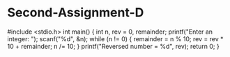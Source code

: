 # Second-Assignment-D
#include <stdio.h>
 int main()
 { int n, rev = 0, remainder; 
printf("Enter an integer: ");
 scanf("%d", &n);
 while (n != 0) {
 remainder = n % 10;
 rev = rev * 10 + remainder;
 n /= 10; }
 printf("Reversed number = %d", rev);
 return 0; 
}
